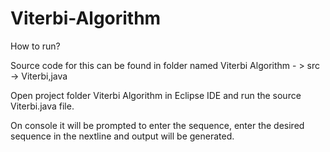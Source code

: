 # Viterbi-Algorithm
How to run?

Source code for this can be found in folder named Viterbi Algorithm - > src -> Viterbi,java

Open project folder Viterbi Algorithm in Eclipse IDE and run the source Viterbi.java file.

On console it will be prompted to enter the sequence, enter the desired sequence in the nextline and output will be generated.
